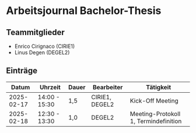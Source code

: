 # Arbeitsjournal Bachelor-Thesis

## Teammitglieder
- Enrico Cirignaco (CIRIE1)
- Linus Degen (DEGEL2)

## Einträge

| Datum      | Uhrzeit       | Dauer | Bearbeiter     | Tätigkeit                                         |
|------------|---------------|-------|----------------|---------------------------------------------------|
| 2025-02-17 | 14:00 - 15:30 | 1,5   | CIRIE1, DEGEL2 | Kick-Off Meeting                                  |
| 2025-02-18 | 12:30 - 13:30 | 1,0   | DEGEL2         | Meeting-Protokoll 1, Termindefinition             |
